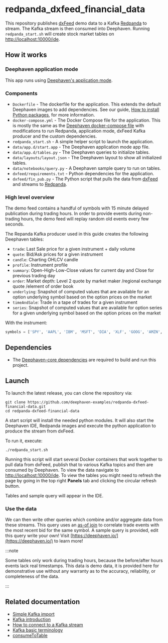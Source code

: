 # redpanda_dxfeed_financial_data

This repository publishes [dxFeed](https://dxfeed.com/) demo data to a Kafka [Redpanda](https://vectorized.io/) to stream. The Kafka stream is then consumed into Deephaven. Running `redpanda_start.sh` will create stock market tables on [http://localhost:10000/ide](http://localhost:10000/ide).

## How it works

### Deephaven application mode

This app runs using [Deephaven's application mode](https://deephaven.io/core/docs/how-to-guides/app-mode/).


### Components

* `Dockerfile` - The dockerfile for the application. This extends the default Deephaven images to add dependencies. See our guide, [How to install Python packages](https://deephaven.io/core/docs/how-to-guides/install-python-packages/#add-packages-to-a-custom-docker-image), for more information.
* `docker-compose.yml` - The Docker Compose file for the application. This is mostly the same as the [Deephaven docker-compose file](https://raw.githubusercontent.com/deephaven/deephaven-core/main/containers/python-examples/docker-compose.yml) with modifications to run Redpanda, application mode,  dxFeed Kafka producer and the custom dependencies.
* `redpanda_start.sh` - A simple helper script to launch the application.
* `data/app.d/start.app` - The Deephaven application mode app file.
* `data/app.d/tables.py` - The Deephaven queries to initialize tables.
* `data/layouts/layout.json` - The Deephaven layout to show all initialized tables.
* `data/notebooks/query.py` - A Deephaven sample query to run on tables.
* `dxfeed/requirements.txt` - Python dependencies for the application.
* `dxfeed/fin_pub.py` - The Python script that pulls the data from [dxFeed](https://dxfeed.com/) and streams to [Redpanda](https://vectorized.io/).


### High level overview

The demo feed contains a handful of symbols with 15 minute delayed publication during trading hours. In order to provide events during non-trading hours, the demo feed will replay random old events every few seconds.

The Repanda Kafka producer used in this guide creates the following Deephaven tables:

- `trade`: Last Sale price for a given instrument + daily volume
- `quote`: Bid/Ask prices for a given instrument
- `candle`: Charting OHLCV candle
- `profile`: Instrument profile
- `summary`: Open-High-Low-Close values for current day and Close for previous trading day
- `order`: Market depth: Level 2 quote by market maker /regional exchange quote /element of order book
- `underlying`: Snapshot of computed values that are available for an option underlying symbol based on the option prices on the market
- `timeAndSale`: Trade in a tape of trades for a given instrument
- `series`: Snapshot of computed values that are available for option series for a given underlying symbol based on the option prices on the market


With the instrument:

```python
symbols = ['SPY', 'AAPL', 'IBM', 'MSFT', 'DIA', 'XLF', 'GOOG', 'AMZN', 'TSLA', 'SPX', 'HPQ', 'CSCO', 'INTC', 'AXP']
```

## Dependencies

* The [Deephaven-core dependencies](https://github.com/deephaven/deephaven-core#required-dependencies) are required to build and run this project.

## Launch

To launch the latest release, you can clone the repository via:

```shell
git clone https://github.com/deephaven-examples/redpanda-dxfeed-financial-data.git
cd redpanda-dxfeed-financial-data
```

A start script will install the needed python modules. It will also start the Deephaven IDE, Redpanda images and execute the python application to produce the stream from dxFeed.

To run it, execute:

```shell
./redpanda_start.sh
```

Running this script will start several Docker containers that work together to pull data from dxFeed, publish that to various Kafka topics and then are consumed by Deephaven. To view the data navigate to [http://localhost:10000/ide](http://localhost:10000/ide).  To view the tables you might need to refresh the page by going in the top right **Panels** tab and clicking the circular refresh button.

Tables and sample query will appear in the IDE.

### Use the data

We can then write other queries which combine and/or aggregate data from these streams. This query uses an [as-of join](https://deephaven.io/core/docs/reference/table-operations/join/aj/) to correlate trade events with the most recent bid for the same symbol. A sample query is provided, edit this query write your own! Visit [https://deephaven.io/](https://deephaven.io/) to learn more!

:::note

Some tables only work during trading hours, because the before/after hours events lack real timestamps.  This data is demo data, it is provided here for demonstrative use without any warranty as to the accuracy, reliability, or completeness of the data.

:::

## Related documentation

- [Simple Kafka import](https://deephaven.io/core/docs/how-to-guides/kafka-simple/)
- [Kafka introduction](https://deephaven.io/core/docs/conceptual/kafka-in-deephaven/)
- [How to connect to a Kafka stream](https://deephaven.io/core/docs/how-to-guides/kafka-stream/)
- [Kafka basic terminology](https://deephaven.io/core/docs/conceptual/kafka-basic-terms/)
- [consumeToTable](https://deephaven.io/core/docs/reference/data-import-export/Kafka/consumeToTable/)
